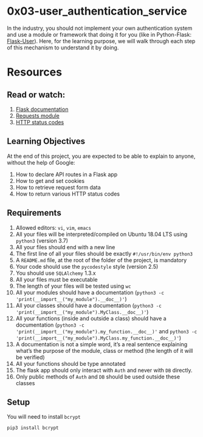 # 0x03-user_authentication_service

In the industry, you should not implement your own authentication system and use a module or framework that doing it for you (like in Python-Flask: [Flask-User](https://flask-user.readthedocs.io/en/latest/)). Here, for the learning purpose, we will walk through each step of this mechanism to understand it by doing.

# Resources

## Read or watch:

1. [Flask documentation](https://flask.palletsprojects.com/en/1.1.x/quickstart/)
2. [Requests module](https://requests.kennethreitz.org/en/latest/user/quickstart/)
3. [HTTP status codes](https://www.w3.org/Protocols/rfc2616/rfc2616-sec10.html)

## Learning Objectives

At the end of this project, you are expected to be able to explain to anyone, without the help of Google:

1. How to declare API routes in a Flask app
2. How to get and set cookies
3. How to retrieve request form data
4. How to return various HTTP status codes

## Requirements

1. Allowed editors: `vi`, `vim`, `emacs`
2. All your files will be interpreted/compiled on Ubuntu 18.04 LTS using `python3` (version 3.7)
3. All your files should end with a new line
4. The first line of all your files should be exactly `#!/usr/bin/env python3`
5. A `README.md` file, at the root of the folder of the project, is mandatory
6. Your code should use the `pycodestyle` style (version 2.5)
7. You should use `SQLAlchemy` 1.3.x
8. All your files must be executable
9. The length of your files will be tested using `wc`
10. All your modules should have a documentation (`python3 -c 'print(__import__("my_module").__doc__)'`)
11. All your classes should have a documentation (`python3 -c 'print(__import__("my_module").MyClass.__doc__)'`)
12. All your functions (inside and outside a class) should have a documentation (`python3 -c 'print(__import__("my_module").my_function.__doc__)'` and `python3 -c 'print(__import__("my_module").MyClass.my_function.__doc__)'`)
13. A documentation is not a simple word, it’s a real sentence explaining what’s the purpose of the module, class or method (the length of it will be verified)
14. All your functions should be type annotated
15. The flask app should only interact with `Auth` and never with `DB` directly.
16. Only public methods of `Auth` and `DB` should be used outside these classes

## Setup

You will need to install `bcrypt`

```pip3 install bcrypt```

